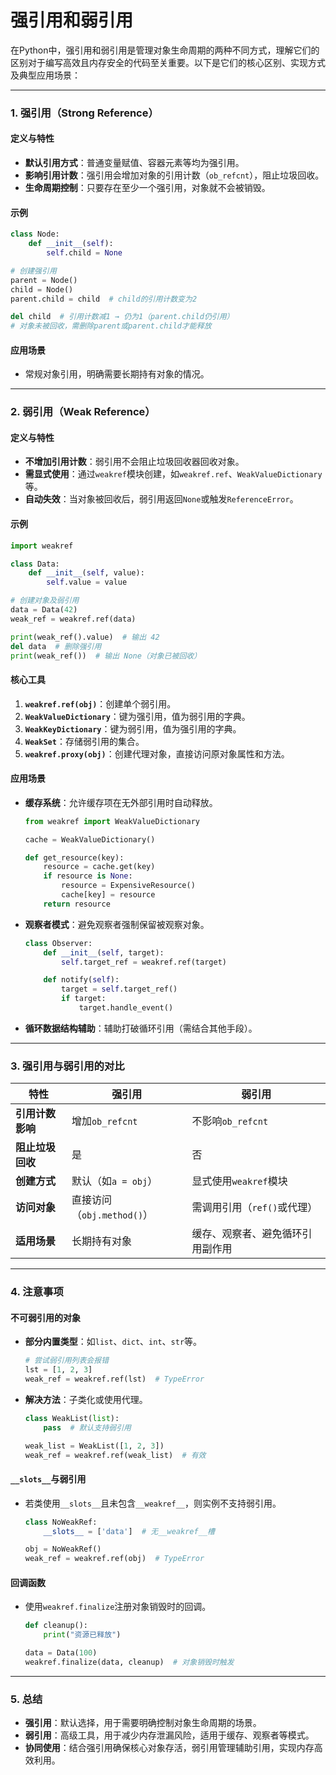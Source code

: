 # 强引用和弱引用
在Python中，强引用和弱引用是管理对象生命周期的两种不同方式，理解它们的区别对于编写高效且内存安全的代码至关重要。以下是它们的核心区别、实现方式及典型应用场景：

---

### **1. 强引用（Strong Reference）**
#### **定义与特性**
- **默认引用方式**：普通变量赋值、容器元素等均为强引用。
- **影响引用计数**：强引用会增加对象的引用计数（`ob_refcnt`），阻止垃圾回收。
- **生命周期控制**：只要存在至少一个强引用，对象就不会被销毁。

#### **示例**
```python
class Node:
    def __init__(self):
        self.child = None

# 创建强引用
parent = Node()
child = Node()
parent.child = child  # child的引用计数变为2

del child  # 引用计数减1 → 仍为1（parent.child仍引用）
# 对象未被回收，需删除parent或parent.child才能释放
```

#### **应用场景**
- 常规对象引用，明确需要长期持有对象的情况。

---

### **2. 弱引用（Weak Reference）**
#### **定义与特性**
- **不增加引用计数**：弱引用不会阻止垃圾回收器回收对象。
- **需显式使用**：通过`weakref`模块创建，如`weakref.ref`、`WeakValueDictionary`等。
- **自动失效**：当对象被回收后，弱引用返回`None`或触发`ReferenceError`。

#### **示例**
```python
import weakref

class Data:
    def __init__(self, value):
        self.value = value

# 创建对象及弱引用
data = Data(42)
weak_ref = weakref.ref(data)

print(weak_ref().value)  # 输出 42
del data  # 删除强引用
print(weak_ref())  # 输出 None（对象已被回收）
```

#### **核心工具**
1. **`weakref.ref(obj)`**：创建单个弱引用。
2. **`WeakValueDictionary`**：键为强引用，值为弱引用的字典。
3. **`WeakKeyDictionary`**：键为弱引用，值为强引用的字典。
4. **`WeakSet`**：存储弱引用的集合。
5. **`weakref.proxy(obj)`**：创建代理对象，直接访问原对象属性和方法。

#### **应用场景**
- **缓存系统**：允许缓存项在无外部引用时自动释放。
  ```python
  from weakref import WeakValueDictionary

  cache = WeakValueDictionary()

  def get_resource(key):
      resource = cache.get(key)
      if resource is None:
          resource = ExpensiveResource()
          cache[key] = resource
      return resource
  ```
- **观察者模式**：避免观察者强制保留被观察对象。
  ```python
  class Observer:
      def __init__(self, target):
          self.target_ref = weakref.ref(target)

      def notify(self):
          target = self.target_ref()
          if target:
              target.handle_event()
  ```
- **循环数据结构辅助**：辅助打破循环引用（需结合其他手段）。

---

### **3. 强引用与弱引用的对比**
| **特性**               | **强引用**                            | **弱引用**                              |
|------------------------|--------------------------------------|----------------------------------------|
| **引用计数影响**        | 增加`ob_refcnt`                      | 不影响`ob_refcnt`                     |
| **阻止垃圾回收**        | 是                                   | 否                                     |
| **创建方式**            | 默认（如`a = obj`）                  | 显式使用`weakref`模块                   |
| **访问对象**            | 直接访问（`obj.method()`）           | 需调用引用（`ref()`或代理）             |
| **适用场景**            | 长期持有对象                         | 缓存、观察者、避免循环引用副作用         |

---

### **4. 注意事项**
#### **不可弱引用的对象**
- **部分内置类型**：如`list`、`dict`、`int`、`str`等。
  ```python
  # 尝试弱引用列表会报错
  lst = [1, 2, 3]
  weak_ref = weakref.ref(lst)  # TypeError
  ```
- **解决方法**：子类化或使用代理。
  ```python
  class WeakList(list):
      pass  # 默认支持弱引用

  weak_list = WeakList([1, 2, 3])
  weak_ref = weakref.ref(weak_list)  # 有效
  ```

#### **`__slots__`与弱引用**
- 若类使用`__slots__`且未包含`__weakref__`，则实例不支持弱引用。
  ```python
  class NoWeakRef:
      __slots__ = ['data']  # 无__weakref__槽

  obj = NoWeakRef()
  weak_ref = weakref.ref(obj)  # TypeError
  ```

#### **回调函数**
- 使用`weakref.finalize`注册对象销毁时的回调。
  ```python
  def cleanup():
      print("资源已释放")

  data = Data(100)
  weakref.finalize(data, cleanup)  # 对象销毁时触发
  ```

---

### **5. 总结**
- **强引用**：默认选择，用于需要明确控制对象生命周期的场景。
- **弱引用**：高级工具，用于减少内存泄漏风险，适用于缓存、观察者等模式。
- **协同使用**：结合强引用确保核心对象存活，弱引用管理辅助引用，实现内存高效利用。